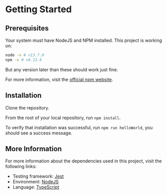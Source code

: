 # Getting Started

## Prerequisites

Your system must have NodeJS and NPM installed. This project is working on:

```bash
node -v # v13.7.0
npm -v # v6.13.6
```

But any version later than these should work just fine.

For more information, visit the [official npm website](https://www.npmjs.com/get-npm).

## Installation

Clone the repository.

From the root of your local repository, run `npm install`.

To verify that installation was successful, run `npm run helloWorld`, you should see a success message.

## More Information

For more information about the dependencies used in this project, visit the following links:

- Testing framework: [Jest](https://jestjs.io/)
- Environment: [NodeJS](https://nodejs.org/en/)
- Language: [TypeScript](https://www.typescriptlang.org/)
